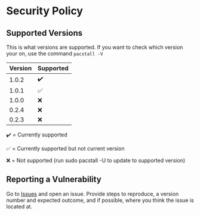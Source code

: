 # Security Policy

## Supported Versions

This is what versions are supported. If you want to check which version your on, use the command `pacstall -V`

| Version | Supported          |
| ------- | ------------------ |
| 1.0.2   | :heavy_check_mark: |
| 1.0.1   | :white_check_mark: |
| 1.0.0   | :x:                |
| 0.2.4   | :x:                |
| 0.2.3   | :x:                |

:heavy_check_mark: = Currently supported

:white_check_mark: = Currently supported but not current version

:x: = Not supported (run sudo pacstall -U to update to supported version)

## Reporting a Vulnerability

Go to [Issues](https://github.com/Henryws/test-pacstall/issues) and open an issue. Provide steps to reproduce, a version number and expected outcome, and if possible, where you think the issue is located at.
